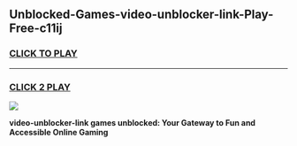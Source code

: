 
## Unblocked-Games-video-unblocker-link-Play-Free-c11ij
<h3>
<a href="https://premium76.site?title=video-unblocker-link&ref=23A">CLICK TO PLAY</a></h3>
<hr>

<h3>
<a href="https://premium76.site?title=video-unblocker-link&ref=23A">CLICK 2 PLAY</a>
  
</h3>

<a href="https://premium76.site?title=video-unblocker-link&ref=23A"><img src="https://clearcache.store/games.png"></a>


**video-unblocker-link games unblocked: Your Gateway to Fun and Accessible Online Gaming**
